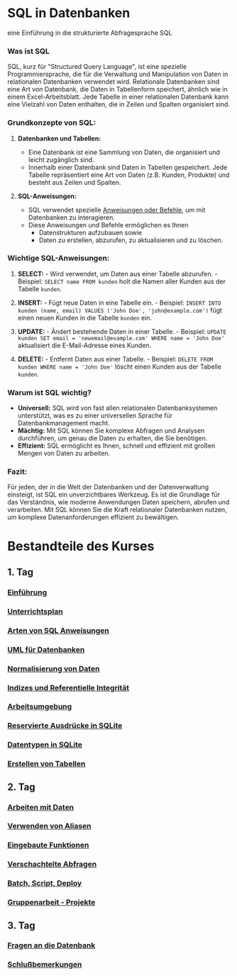 # SQL in Datenbanken

eine Einführung in die strukturierte Abfragesprache SQL

### Was ist SQL

SQL, kurz für "Structured Query Language", ist eine spezielle Programmiersprache, die für die Verwaltung und
Manipulation von Daten in relationalen Datenbanken verwendet wird. Relationale Datenbanken sind eine Art von Datenbank,
die Daten in Tabellenform speichert, ähnlich wie in einem Excel-Arbeitsblatt. Jede Tabelle in einer relationalen
Datenbank kann eine Vielzahl von Daten enthalten, die in Zeilen und Spalten organisiert sind.

### Grundkonzepte von SQL:

1. **Datenbanken und Tabellen:**
   - Eine Datenbank ist eine Sammlung von Daten, die organisiert und leicht zugänglich sind.
   - Innerhalb einer Datenbank sind Daten in Tabellen gespeichert. Jede Tabelle repräsentiert eine Art von Daten (z.B.
     Kunden, Produkte) und besteht aus Zeilen und Spalten.

2. **SQL-Anweisungen:**
    - SQL verwendet spezielle [Anweisungen oder Befehle](unterrichte/sql_types.md), um mit Datenbanken zu interagieren.
    - Diese Anweisungen und Befehle ermöglichen es Ihnen
      - Datenstrukturen aufzubauen sowie 
      - Daten zu erstellen, abzurufen, zu aktualisieren und zu löschen.

### Wichtige SQL-Anweisungen:

   1. **SELECT:**
     - Wird verwendet, um Daten aus einer Tabelle abzurufen.
     - Beispiel: `SELECT name FROM kunden` holt die Namen aller Kunden aus der Tabelle `kunden`.

   2. **INSERT:**
     - Fügt neue Daten in eine Tabelle ein.
     - Beispiel: `INSERT INTO kunden (name, email) VALUES ('John Doe', 'john@example.com')` fügt einen 
       neuen Kunden in die Tabelle `kunden` ein.

   3. **UPDATE:**
     - Ändert bestehende Daten in einer Tabelle.
     - Beispiel: `UPDATE kunden SET email = 'newemail@example.com' WHERE name = 'John Doe'` aktualisiert die
       E-Mail-Adresse eines Kunden.

   4. **DELETE:**
     - Entfernt Daten aus einer Tabelle.
     - Beispiel: `DELETE FROM kunden WHERE name = 'John Doe'` löscht einen Kunden aus der Tabelle `kunden`.

### Warum ist SQL wichtig?

  - **Universell:** SQL wird von fast allen relationalen Datenbanksystemen unterstützt, was es zu einer universellen Sprache für Datenbankmanagement macht.
  - **Mächtig:** Mit SQL können Sie komplexe Abfragen und Analysen durchführen, um genau die Daten zu erhalten, die Sie
    benötigen.
  - **Effizient:** SQL ermöglicht es Ihnen, schnell und effizient mit großen Mengen von Daten zu arbeiten.

### Fazit:

Für jeden, der in die Welt der Datenbanken und der Datenverwaltung einsteigt, ist SQL ein unverzichtbares Werkzeug. Es
ist die Grundlage für das Verständnis, wie moderne Anwendungen Daten speichern, abrufen und verarbeiten. Mit SQL können
Sie die Kraft relationaler Datenbanken nutzen, um komplexe Datenanforderungen effizient zu bewältigen.

# Bestandteile des Kurses

## 1. Tag

### [Einführung](datenbanken.md)

### [Unterrichtsplan](DB1%20Planung.pdf)

### [Arten von SQL Anweisungen](unterrichte/sql_types.md)

### [UML für Datenbanken](unterrichte/uml_diagramme.md)

### [Normalisierung von Daten](unterrichte/normalization.md)

### [Indizes und Referentielle Integrität](unterrichte/indices_and_referential_integrity.md)

### [Arbeitsumgebung](unterrichte/how_we_will_work.md)

### [Reservierte Ausdrücke in SQLite](unterrichte/reserved_words_sqlite.md)

### [Datentypen in SQLite](unterrichte/daten_typen_sqlite.md)

### [Erstellen von Tabellen](unterrichte/create_tables.md)

## 2. Tag

### [Arbeiten mit Daten](unterrichte/working_with_data.md)

### [Verwenden von Aliasen](unterrichte/aliases.md)

### [Eingebaute Funktionen](unterrichte/build_in_functions.md)

### [Verschachtelte Abfragen](unterrichte/subselect_and_cte.md)

### [Batch, Script, Deploy](unterrichte/scripting_and_deploying.md)

### [Gruppenarbeit - Projekte](unterrichte/projects.md)

## 3. Tag

### [Fragen an die Datenbank](unterrichte/joins_and_views.md)

### [Schlußbemerkungen](unterrichte/finally.md)